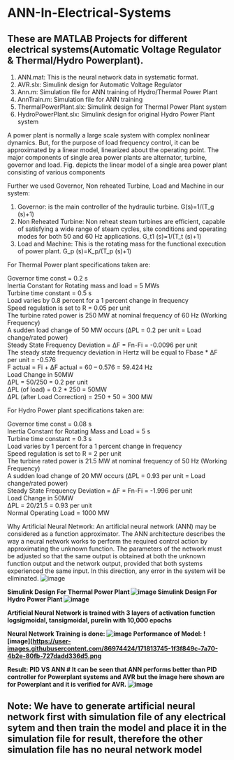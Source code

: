 # ANN-In-Electrical-Systems

## These are MATLAB Projects for different electrical systems(Automatic Voltage Regulator & Thermal/Hydro Powerplant).

1. ANN.mat: This is the neural network data in systematic format.  
2. AVR.slx: Simulink design for Automatic Voltage Regulator
3. Ann.m: Simulation file for ANN training of Hydro/Thermal Power Plant
4. AnnTrain.m: Simulation file for ANN training
5. ThermalPowerPlant.slx: Simulink design for Thermal Power Plant system
6. HydroPowerPlant.slx: Simulink design for original Hydro Power Plant system

A power plant is normally a large scale system with complex nonlinear dynamics. But, for the purpose of load frequency control, it can be approximated by a linear model, linearized about the operating point. The major components of single area power plants are alternator, turbine, governor and load. Fig. depicts the linear model of a single area power plant consisting of various components

Further we used Governor, Non reheated Turbine, Load and Machine in our system:
1. Governor: is the main controller of the hydraulic turbine. G(s)=1/(T_g (s)+1)
2. Non Reheated Turbine: Non reheat steam turbines are efficient, capable of satisfying a wide range of steam cycles, site conditions and operating modes for both 50 and 60 Hz applications.  G_t1 (s)=1/(T_t (s)+1)
3. Load and Machine: This is the rotating mass for the functional execution of power plant.  G_p (s)=K_p/(T_p (s)+1)

For Thermal Power plant specifications taken are:

Governor time const = 0.2 s<br>
Inertia Constant for Rotating mass and load = 5 MWs<br>
Turbine time constant = 0.5 s<br>
Load varies by 0.8 percent for a 1 percent change in frequency<br>
Speed regulation is set to R = 0.05 per unit<br>
The turbine rated power is 250 MW at nominal frequency of 60 Hz (Working Frequency)<br>
A sudden load change of 50 MW occurs (ΔPL = 0.2 per unit = Load change/rated power)<br>
Steady State Frequency Deviation = ΔF = Fn-Fi = -0.0096 per unit<br>
The steady state frequency deviation in Hertz will be equal to Fbase * ΔF per unit = -0.576<br>
F actual = Fi + ΔF actual = 60 – 0.576 = 59.424 Hz<br>
Load Change in 50MW <br>
ΔPL = 50/250 = 0.2 per unit<br>
ΔPL (of load) = 0.2 * 250 = 50MW<br>
ΔPL (after Load Correction) = 250 + 50 = 300 MW

For Hydro Power plant specifications taken are:

Governor time const = 0.08 s<br>
Inertia Constant for Rotating Mass and Load = 5 s<br>
Turbine time constant = 0.3 s<br>
Load varies by 1 percent for a 1 percent change in frequency<br>
Speed regulation is set to R = 2 per unit<br>
The turbine rated power is 21.5 MW at nominal frequency of 50 Hz (Working Frequency)<br>
A sudden load change of 20 MW occurs (ΔPL = 0.93 per unit = Load change/rated power)<br>
Steady State Frequency Deviation = ΔF = Fn-Fi = -1.996 per unit<br>
Load Change in 50MW <br>
ΔPL = 20/21.5 = 0.93 per unit<br>
Normal Operating Load = 1000 MW

Why Artificial Neural Network: An artificial neural network (ANN) may be considered as a function approximator. The ANN architecture describes the way a neural network works to perform the required control action by approximating the unknown function. The parameters of the network must be adjusted so that the same output is obtained at both the unknown function output and the network output, provided that both systems experienced the same input. In this direction, any error in the system will be eliminated.
![image](https://user-images.githubusercontent.com/86974424/171814315-e359990a-dbd8-43ef-9d24-ad427eb4389a.png)

<b>Simulink Design For Thermal Power Plant
![image](https://user-images.githubusercontent.com/86974424/171811466-c2b55d13-d5bc-4f93-b3ec-0c682286d376.png)
<b>Simulink Design For Hydro Power Plant
![image](https://user-images.githubusercontent.com/86974424/171811527-065911b8-d95c-42bd-8843-1212ff88dadd.png)

Artificial Neural Network is trained with 3 layers of activation function logsigmoidal, tansigmoidal, purelin with 10,000 epochs
  
Neural Network Training is done:
![image](https://user-images.githubusercontent.com/86974424/171813539-d9a0b8e7-ba63-407c-97bc-116c6713a68a.png)
Performance of Model:
![image](https://user-images.githubusercontent.com/86974424/171813745-1f3f849c-7a70-4b2e-80fb-727dadd336d5.png

Result: PID VS ANN # It can be seen that ANN performs better than PID controller for Powerplant systems and AVR but the image here shown are for Powerplant and it is verified for AVR. 
  ![image](https://user-images.githubusercontent.com/86974424/171815969-c308d602-8a18-4e76-9fe2-5cd9d05bc394.png)
  
## Note: We have to generate artificial neural network first with simulation file of any electrical sytem and then train the model and place it in the simulation file for result, therefore the other simulation file has no neural network model 

